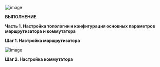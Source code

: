 ![image](https://github.com/user-attachments/assets/72be1e13-1dc1-4f4d-b10a-6dbe60a9aaa4)


**ВЫПОЛНЕНИЕ**

**Часть 1. Настройка топологии и конфигурация основных параметров маршрутизатора и коммутатора**

**Шаг 1. Настройка маршрутизатора**

![image](https://github.com/user-attachments/assets/171fdcad-8db1-426f-a5f1-14f4ce027870)


**Шаг 2. Настройка коммутатора**






